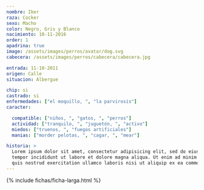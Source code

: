 ```yaml
---
nombre: Iker
raza: Cocker
sexo: Macho
color: Negro, Gris y Blanco
nacimiento: 10-11-2016
order: 1
apadrina: true
image: /assets/images/perros/avatar/dog.svg
cabecera: /assets/images/perros/cabecera/cabecera.jpg

entrada: 11-10-2011
origen: Calle
situacion: Albergue

chip: si
castrado: si
enfermedades: ["el moquillo, ", "la parvirosis"]
caracter:

  compatible: ["niños, ", "gatos, ", "perros"]
  actividad: ["tranquilo, ", "juguetón, ", "activo"]
  miedos: ["truenos, ", "fuegos artificiales"]
  manias: ["morder pelotas, ", "cagar, ", "mear"]

historia: >
  Lorem ipsum dolor sit amet, consectetur adipisicing elit, sed do eiusmod
  tempor incididunt ut labore et dolore magna aliqua. Ut enim ad minim veniam,
  quis nostrud exercitation ullamco laboris nisi ut aliquip ex ea commodo consequat.
---
```


{% include fichas/ficha-larga.html %}
